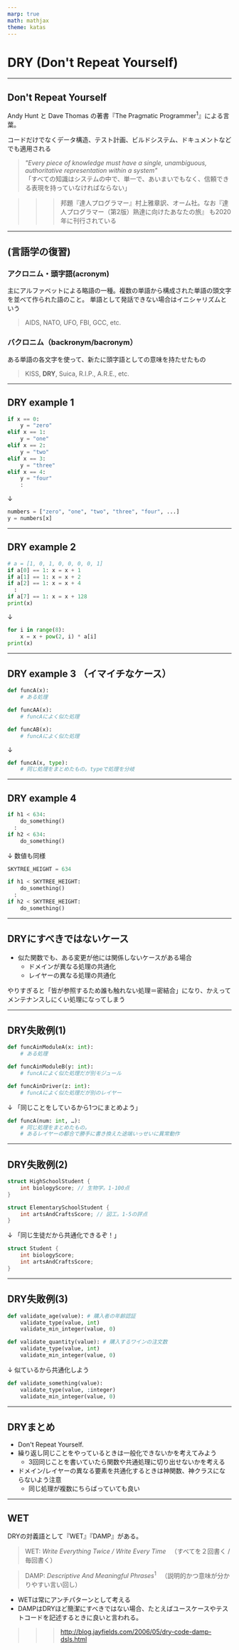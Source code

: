 ```yaml
---
marp: true
math: mathjax
theme: katas
---
```

<!-- 
size: 16:9
paginate: true
-->
<!-- header: 勉強会# ― エンジニアとしての解像度を高めるための勉強会-->

# DRY (Don't Repeat Yourself)

---

## Don't Repeat Yourself

Andy Hunt と Dave Thomas の著書『The Pragmatic Programmer$^1$』による言葉。

コードだけでなくデータ構造、テスト計画、ビルドシステム、ドキュメントなどでも適用される

> _"Every piece of knowledge must have a single, unambiguous, authoritative representation within a system"_  
> 「すべての知識はシステムの中で、単一で、あいまいでもなく、信頼できる表現を持っていなければならない」

>>> 邦題『達人プログラマー』村上雅章訳、オーム社。なお『達人プログラマー（第2版）熟達に向けたあなたの旅』 も2020年に刊行されている

<!-- 達人プログラマーの中でも10ページ近く割いて書いてある。 -->
<!-- ソースコードをコピペするなという単純なルールで捉えるのではなく、「知識」や「意図」の二重化を避けるという原則。異なった場所に同じ表現をすることを避けるという意味 -->
---

## (言語学の復習)

<!-- エンジニア界隈に多い -->

### アクロニム・頭字語(acronym)
主にアルファベットによる略語の一種。複数の単語から構成された単語の頭文字を並べて作られた語のこと。
単語として発話できない場合はイニシャリズムという

> AIDS, NATO, UFO, FBI, GCC, etc.

### バクロニム（backronym/bacronym）
ある単語の各文字を使って、新たに頭字語としての意味を持たせたもの

> KISS, **DRY**, Suica, R.I.P., A.R.E., etc.

<!--
AIDS: 後天性免疫不全症候群、Acquired immune deficiency syndrome
UFO: 未確認飛行物体、unidentified flying object
FBI: 連邦捜査局、Federal Bureau of Investigation
GCC: GNU Compiler Collection
-->
<!--
SOS: Save Our Ship(Souls)
Suica: Super Urban Intelligent Card / スイスイ行けるICカード
ARE: アレ。Aim, Respect, Empower
R.I.P.: Rest In Peace。本来はラテン語で「安らかに眠れ」を意味する「requiescat in pace(レクウィエスカト・イン・パーチェ)」
-->

---

## DRY example 1

```python
if x == 0:
    y = "zero"
elif x == 1:
    y = "one"
elif x == 2:
    y = "two"
elif x == 3:
    y = "three"
elif x == 4:
    y = "four"
    :
```
↓
```py
numbers = ["zero", "one", "two", "three", "four", ...]
y = numbers[x]
```

---

## DRY example 2

```py
# a = [1, 0, 1, 0, 0, 0, 0, 1]
if a[0] == 1: x = x + 1
if a[1] == 1: x = x + 2
if a[2] == 1: x = x + 4
  :
if a[7] == 1: x = x + 128
print(x)
```
↓
```py
for i in range(8):
    x = x + pow(2, i) * a[i]
print(x)
```

---

## DRY example 3 （イマイチなケース）

```py
def funcA(x):
    # ある処理

def funcAA(x):
    # funcAによく似た処理

def funcAB(x):
    # funcAによく似た処理
```
↓ 
```py
def funcA(x, type):
    # 同じ処理をまとめたもの。typeで処理を分岐
```

<!-- ただし、このやり方は結合度としては悪化しているので注意。具体的には７レベルの結合度のうちレベル４の「制御結合」に抵触している。どういうことかというと、呼び出し側が処理の内容を知っていないといけなくなり、相手をブラックボックスにできなくなってしまう。
呼び出されるモジュールの凝集度も、論理的強度(同じものをまとめただけ。レベルも2/7と低い)になってしまう欠点もある -->
---

## DRY example 4

```py
if h1 < 634:
    do_something()
  :
if h2 < 634:
    do_something()
```
↓ 数値も同様
```py
SKYTREE_HEIGHT = 634

if h1 < SKYTREE_HEIGHT:
    do_something()
  :
if h2 < SKYTREE_HEIGHT:
    do_something()
```

---

## DRYにすべきではないケース

- 似た関数でも、ある変更が他には関係しないケースがある場合
    - ドメインが異なる処理の共通化
    - レイヤーの異なる処理の共通化

やりすぎると「皆が参照するため誰も触れない処理＝密結合」になり、かえってメンテナンスしにくい処理になってしまう

<!-- 
皆重複を排除したがるけれど、その重複は「本物の重複」ですか?
本物の重複 : あるクラスに変更があればそのクラスのすべての複製にも同じ変更を反映しなければならない。
偽物の重複 : 明らかに重複していたコードが時間とともに異なる進化をとげて、数年後(数日後かも)には全く違うものになっている。

https://zenn.dev/maru44/articles/3405308b1b83bc
-->
---

## DRY失敗例(1)

```py
def funcAinModuleA(x: int):
    # ある処理

def funcAinModuleB(y: int):
    # funcAによく似た処理だが別モジュール

def funcAinDriver(z: int):
    # funcAによく似た処理だが別のレイヤー
```
↓ 「同じことをしているから1つにまとめよう」
```py
def funcA(num: int, …):
    # 同じ処理をまとめたもの。
    # あるレイヤーの都合で勝手に書き換えた途端いっせいに異常動作
```

---

## DRY失敗例(2)

```cpp
struct HighSchoolStudent {
    int biologyScore; // 生物学。1-100点
}

struct ElementarySchoolStudent {
    int artsAndCraftsScore; // 図工。1-5の評点
}
```
↓ 「同じ生徒だから共通化できるぞ！」
```cpp
struct Student {
    int biologyScore;
    int artsAndCraftsScore;
}
```

---

## DRY失敗例(3)

```python
def validate_age(value): # 購入者の年齢認証
    validate_type(value, int)
    validate_min_integer(value, 0)

def validate_quantity(value): # 購入するワインの注文数
    validate_type(value, int)
    validate_min_integer(value, 0)
```
↓ 似ているから共通化しよう
```python
def validate_something(value):
    validate_type(value, :integer)
    validate_min_integer(value, 0)
```

<!-- 異なる2つのものごとが、たまたま同じ規則を持っていただけ。それは偶然であり二重化ではない -->

---

## DRYまとめ

- Don't Repeat Yourself.
- 繰り返し同じことをやっているときは一般化できないかを考えてみよう
    - 3回同じことを書いていたら関数や共通処理に切り出せないかを考える
- ドメイン/レイヤーの異なる要素を共通化するときは神関数、神クラスにならないよう注意
    - 同じ処理が複数にちらばっていても良い

<!-- 開発者間で発生する二重化もあるので注意してほしい
例：
アメリカ合衆国政府のコンピューターシステムが2000年問題に対処できているかどうかを監査したときに、社会保障番号(SSN。日本で言うマイナンバー的な)をチェックする処理が、10,000箇所以上で、それぞれで独自に実装されていたことが判明した
        
つまりDRYを回避する方法の１つには開発者感での活発＆頻繁なコミュニケーションもある。あらゆるタイミングで意識が必要であるという好例とも言える。 -->

---

## WET

DRYの対義語として『WET』『DAMP』がある。

> WET: _Write Everything Twice / Write Every Time_
> 　（すべてを２回書く / 毎回書く）

> DAMP: _Descriptive And Meaningful Phrases_$^1$
> 　（説明的かつ意味が分かりやすい言い回し）

- WETは常にアンチパターンとして考える
- DAMPはDRYほど簡潔にすべきではない場合、たとえばユースケースやテストコードを記述するときに良いと言われる。

>>> http://blog.jayfields.com/2006/05/dry-code-damp-dsls.html

<!-- DAMP: 2006年にJayというエンジニア？がブログに記述した記事。 http://blog.jayfields.com/2006/05/dry-code-damp-dsls.html -->
<!-- DAMPは書籍「Googleのソフトウェアエンジニアリング」(分厚くて重い)のp289に出てきた。 -->
<!-- バクロニム: ある単語の各文字を使って略語にしつつも、新たに頭字語としての意味を持たせたもの -->